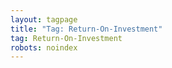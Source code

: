 ```yaml
---
layout: tagpage
title: "Tag: Return-On-Investment"
tag: Return-On-Investment
robots: noindex
---
```

